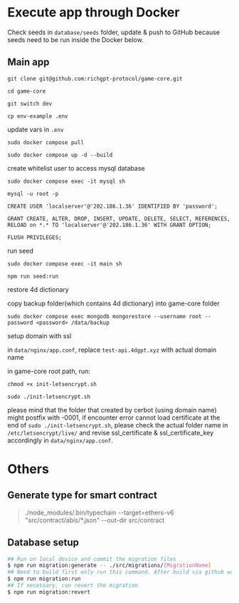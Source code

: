 # Execute app through Docker

Check seeds in `database/seeds` folder, update & push to GitHub because seeds need to be run inside the Docker below.

## Main app

`git clone git@github.com:richgpt-protocol/game-core.git`

`cd game-core`

`git switch dev`

`cp env-example .env`

update vars in `.env`

`sudo docker compose pull`

`sudo docker compose up -d --build`

create whitelist user to access mysql database

`sudo docker compose exec -it mysql sh `

`mysql -u root -p`

<password>

`CREATE USER 'localserver'@'202.186.1.36' IDENTIFIED BY 'password';`

`GRANT CREATE, ALTER, DROP, INSERT, UPDATE, DELETE, SELECT, REFERENCES, RELOAD on *.* TO 'localserver'@'202.186.1.36' WITH GRANT OPTION;`

`FLUSH PRIVILEGES;`

run seed

`sudo docker compose exec -it main sh`

`npm run seed:run`

restore 4d dictionary

copy backup folder(which contains 4d dictionary) into game-core folder

`sudo docker compose exec mongodb mongorestore --username root --password <password> /data/backup`

setup domain with ssl

in `data/nginx/app.conf`, replace `test-api.4dgpt.xyz` with actual domain name

in game-core root path, run:

`chmod +x init-letsencrypt.sh`

`sudo ./init-letsencrypt.sh`

please mind that the folder that created by cerbot (using domain name) might postfix with -0001, if encounter error cannot load certificate at the end of `sudo ./init-letsencrypt.sh`, please check the actual folder name in `/etc/letsencrypt/live/` and revise ssl_certificate & ssl_certificate_key accordingly in `data/nginx/app.conf`.

# Others

## Generate type for smart contract

> ./node_modules/.bin/typechain --target=ethers-v6 "src/contract/abis/*.json" --out-dir src/contract

## Database setup
```bash
## Run on local device and commit the migration files
$ npm run migration:generate -- ./src/migrations/[MigrationName]
## Need to build first only run this command. After build via github workflows, then only run the files on server
$ npm run migration:run
## If necessary, can revert the migration
$ npm run migration:revert

```
